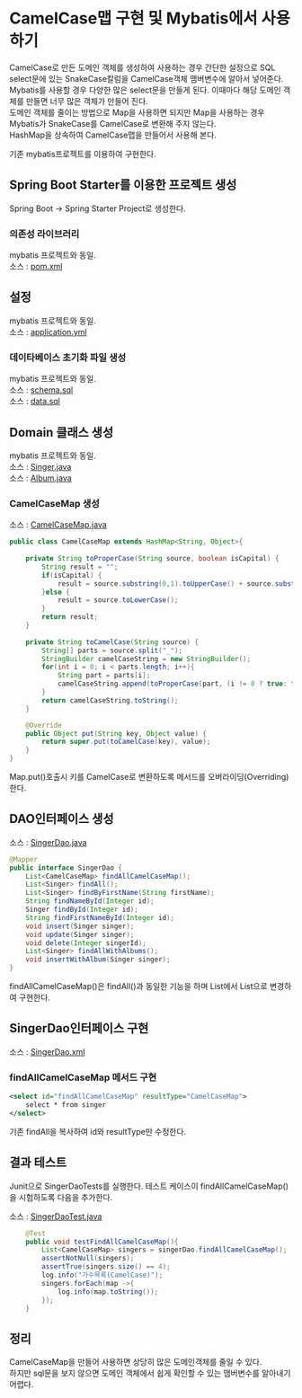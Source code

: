# CamelCase맵 구현 및 Mybatis에서 사용하기
CamelCase로 만든 도메인 객체를 생성하여 사용하는 경우 간단한 설정으로 SQL select문에 있는 SnakeCase칼럼을 CamelCase객체 맴버변수에 알아서 넣어준다.  
Mybatis를 사용할 경우 다양한 많은 select문을 만들게 된다. 이때마다 해당 도메인 객체를 만들면 너무 많은 객체가 만들어 진다.  
도메인 객체를 줄이는 방법으로 Map을 사용하면 되지만 Map을 사용하는 경우 Mybatis가 SnakeCase를 CamelCase로 변환해 주지 않는다.  
HashMap을 상속하여 CamelCase맵을 만들어서 사용해 본다.  

기존 mybatis프로젝트를 이용하여 구현한다.  

## Spring Boot Starter를 이용한 프로젝트 생성
Spring Boot -> Spring Starter Project로 생성한다.  

### 의존성 라이브러리
mybatis 프로젝트와 동일.    
소스 : [pom.xml](pom.xml)

## 설정
mybatis 프로젝트와 동일.    
소스 : [application.yml](src/main/resources/application.yml)  

### 데이타베이스 초기화 파일 생성
mybatis 프로젝트와 동일.  
소스 : [schema.sql](src/main/resources/schema.sql)  
소스 : [data.sql](src/main/resources/data.sql)  

## Domain 클래스 생성
mybatis 프로젝트와 동일.  
소스 : [Singer.java](src/main/java/com/linor/singer/domain/Singer.java)  
소스 : [Album.java](src/main/java/com/linor/singer/domain/Album.java)  

### CamelCaseMap 생성
소스 : [CamelCaseMap.java](src/main/java/com/linor/singer/domain/CamelCaseMap.java)
```java
public class CamelCaseMap extends HashMap<String, Object>{
    
    private String toProperCase(String source, boolean isCapital) {
        String result = "";
        if(isCapital) {
            result = source.substring(0,1).toUpperCase() + source.substring(1).toLowerCase();
        }else {
            result = source.toLowerCase();
        }
        return result;
    }
    
    private String toCamelCase(String source) {
        String[] parts = source.split("_");
        StringBuilder camelCaseString = new StringBuilder();
        for(int i = 0; i < parts.length; i++){
            String part = parts[i];
            camelCaseString.append(toProperCase(part, (i != 0 ? true: false)));
        }
        return camelCaseString.toString();
    }

    @Override
    public Object put(String key, Object value) {
        return super.put(toCamelCase(key), value);
    }
}
```
Map.put()호출시 키를 CamelCase로 변환하도록 메서드를 오버라이딩(Overriding)한다.   

## DAO인터페이스 생성
소스 : [SingerDao.java](src/main/java/com/linor/singer/dao/SingerDao.java)  
```java
@Mapper
public interface SingerDao {
    List<CamelCaseMap> findAllCamelCaseMap();
    List<Singer> findAll();
    List<Singer> findByFirstName(String firstName);
    String findNameById(Integer id);
    Singer findById(Integer id);
    String findFirstNameById(Integer id);
    void insert(Singer singer);
    void update(Singer singer);
    void delete(Integer singerId);
    List<Singer> findAllWithAlbums();
    void insertWithAlbum(Singer singer);
}
```
findAllCamelCaseMap()은 findAll()과 동일한 기능을 하며  List<Singer>에서 List<CamelCaseMap>으로 변경하여 구현한다.

## SingerDao인터페이스 구현
소스 : [SingerDao.xml](src/main/resources/com/linor/singer/dao/SingerDao.xml)  


### findAllCamelCaseMap 메서드 구현
```xml
<select id="findAllCamelCaseMap" resultType="CamelCaseMap">
    select * from singer
</select>
```
기존 findAll을 복사하여 id와 resultType만 수정한다.  

## 결과 테스트
Junit으로 SingerDaoTests를 실행한다.
테스트 케이스이 findAllCamelCaseMap()을 시험하도록 다음을 추가한다.

소스 : [SingerDaoTest.java](src/test/java/com/linor/singer/SingerDaoTest.java)
```java
    @Test
    public void testFindAllCamelCaseMap(){
        List<CamelCaseMap> singers = singerDao.findAllCamelCaseMap();
        assertNotNull(singers);
        assertTrue(singers.size() == 4);
        log.info("가수목록(CamelCase)");
        singers.forEach(map ->{
            log.info(map.toString());
        });
    }
```

## 정리
CamelCaseMap을 만들어 사용하면 상당히 많은 도메인객체를 줄일 수 있다.  
하지만 sql문을 보지 않으면 도메인 객체에서 쉽게 확인할 수 있는 맴버변수를 알아내기 어렵다.
